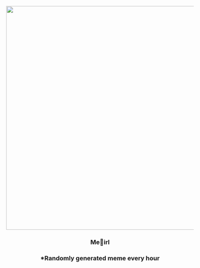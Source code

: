 <p align="center">
        <img src="https://i.redd.it/20wq5bos3kh91.jpg" width="600" height="600">
        </p>
        <h3 align="center">Me🍕irl</h3>
        <h3 align="center">*Randomly generated meme every hour</h3>
    